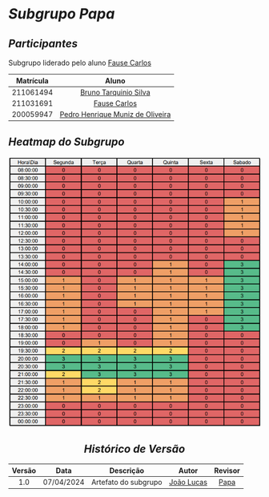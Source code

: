 # <a>*Subgrupo Papa*</a>

## <a>*Participantes*</a>

Subgrupo liderado pelo aluno [Fause Carlos](https://github.com/FauseSkyWalker)

<center>

| **Matrícula** |                            **Aluno**                             |
| :-----------: | :--------------------------------------------------------------: |
|   211061494   |    [Bruno Tarquinio Silva](https://github.com/brunotarquinio)    |
|   211031691   |        [Fause Carlos](https://github.com/FauseSkyWalker)         |
|   200059947   | [Pedro Henrique Muniz de Oliveira](https://github.com/Muniz2811) |

</center>

## <a>*Heatmap do Subgrupo*</a>

<center>

![Heatmap Papa](../Assets/Heatmaps/HeatmapPapa.png)


## <a>*Histórico de Versão*</a>

| Versão |    Data    |      Descrição       |                      Autor                       |         Revisor         |
| :----: | :--------: | :------------------: | :----------------------------------------------: | :---------------------: |
|  1.0   | 07/04/2024 | Artefato do subgrupo | [João Lucas](https://github.com/VasconcelosJoao) | [Papa](/Subgrupos/Papa) |

</center>